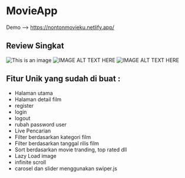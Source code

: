 # MovieApp

Demo --> https://nontonmovieku.netlify.app/

## Review Singkat

![This is an image](https://im3.ezgif.com/tmp/ezgif-3-741b6efc56.gif)
![IMAGE ALT TEXT HERE](https://im3.ezgif.com/tmp/ezgif-3-741b6efc56.gif)
![IMAGE ALT TEXT HERE](reviewGif.gif)

## Fitur Unik yang sudah di buat :

-   Halaman utama
-   Halaman detail film
-   register
-   login
-   logout
-   rubah password user
-   Live Pencarian
-   Filter berdasarkan kategori film
-   Filter berdasarkan tanggal rilis film
-   Sort berdasarkan movie tranding, top rated dll
-   Lazy Load image
-   infinite scroll
-   carosel dan slider menggunakan swiper.js
